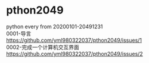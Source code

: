 # pthon2049  
python every from 20200101-20491231  
0001-导言  
https://github.com/yml980322037/pthon2049/issues/1  
0002-完成一个计算机交互界面  
https://github.com/yml980322037/pthon2049/issues/2  
